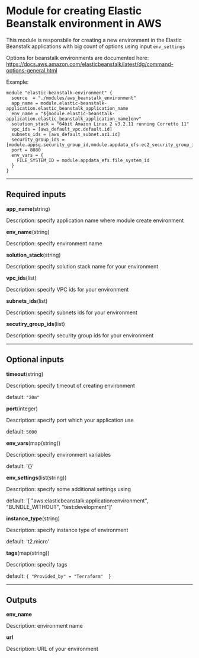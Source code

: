# Module for creating Elastic Beanstalk environment in AWS

This module is responsbile for creating a new environment in the Elastic Beanstalk applications with big count of options using input `env_settings`

Options for beanstalk environments are documented here: https://docs.aws.amazon.com/elasticbeanstalk/latest/dg/command-options-general.html

Example:

```
module "elastic-beanstalk-environment" {
  source  = "./modules/aws_beanstalk_environment"
  app_name = module.elastic-beanstalk-application.elastic_beanstalk_application_name
  env_name = "${module.elastic-beanstalk-application.elastic_beanstalk_application_name}env"
  solution_stack = "64bit Amazon Linux 2 v3.2.11 running Corretto 11"
  vpc_ids = [aws_default_vpc.default.id]
  subnets_ids = [aws_default_subnet.az1.id]
  security_group_ids = [module.appsg.security_group_id,module.appdata_efs.ec2_security_group_id]
  port = 8080
  env_vars = {
    FILE_SYSTEM_ID = module.appdata_efs.file_system_id
  }
}
```

---

## Required inputs

__app_name__(string)

Description: specify application name where module create environment

__env_name__(string)

Description: specify environment name

__solution_stack__(string)

Description: specify solution stack name for your environment

__vpc_ids__(list)

Description: specify VPC ids for your environment

__subnets_ids__(list)

Description: specify subnets ids for your environment

__secutiry_group_ids__(list)

Description: specify security group ids for your environment

---

## Optional inputs

__timeout__(string)

Description: specify timeout of creating environment

default: `"20m"`

__port__(integer)

Description: specify port which your application use

default: `5000`


__env_vars__(map(string))

Description: specify environment variables

default: '{}'


__env_settings__(list(string))

Description: specify some additional settings using

default: '[ "aws:elasticbeanstalk:application:environment", "BUNDLE_WITHOUT", "test:development"]'


__instance_type__(string)

Description: specify instance type of environment

default: 't2.micro'


__tags__(map(string))

Description: specify tags

default: ```{
     "Provided_by" = "Terraform" 
}```

---

## Outputs

__env_name__

Description: environment name

__url__

Description: URL of your environment
